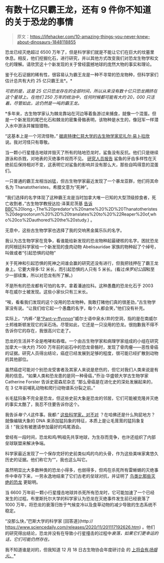 # 有数十亿只霸王龙，还有 9 件你不知道的关于恐龙的事情

> 原文：<https://lifehacker.com/10-amazing-things-you-never-knew-about-dinosaurs-1848118855>

恐龙已经灭绝超过 6500 万年了，但是科学家们就是不能让它们在巨大的坟墓里休息。相反，他们挖掘化石，进行研究，并以其他方式改变我们对恐龙生物学和文化的理解。请欣赏这十个新发现的关于曾经震撼地球的庞然大物的事实和理论。

鉴于化石证据的稀有性，很容易认为霸王龙是一种不寻常的恐龙物种，但科学家们估计总共有大约 25 亿只霸王龙*。*

*可悲的是，这是 25 亿只恐龙存在的全部时间，所以从来没有数十亿只恐龙拥挤在这个星球上。在他们 250 万年的统治中，任何时候都可能有大约 20，000 只活着。尽管如此，这仍然是一吨的霸王龙。*

 *多年来，古生物学家认为棘龙靠站在河边等着鱼游过来捕食，就像一个混蛋。但是一个新发现的尾巴化石和棘龙的密集骨骼表明，该物种是水生的，像冠军一样潜入水中游泳并摧毁猎物。

“这基本上是一个河流怪物，” [据底特律仁慈大学的古生物学家尼扎尔·易卜拉欣](https://www.sciencenews.org/article/spinosaurus-dinosaur-fossil-tail-aquatic-swimmer) 说。我对河怪只有尊敬。

当一颗小行星撞击地球并毁灭了所有的陆地恐龙时，鲨鱼没有反抗。他们只是继续游泳和杀戮，对地表的灭绝事件视而不见。 [研究人员报告](https://www.sciencedaily.com/releases/2021/08/210810143102.htm) 鲨鱼的牙齿多样性在灭绝前后保持相对不变，这表明它对鲨鱼的影响并没有那么大，那些自鸣得意的混蛋们。

一只普通的霸王龙相当凶猛，但古生物学家最近发现了一个暴龙亚群，他们将其命名为 Thanatotheristes，希腊文意为“死神”。

“我们选择的名字体现了这种霸王龙是当时加拿大唯一已知的大型顶级掠食者，死亡收割者，”古生物学教授达拉·泽莱尼茨基 [告诉 BBC](https://www.bbc.com/news/science-environment-51457790#:~:text=2.7in)%20long.-,The%20predator's%20name%20%2D%20Thanatotheristes%20degrootorum%20%2D%20translates%20to%20%22Reaper%20of,who%20co%2Dauthored%20the%20study.) 。

无意中，这些古生物学家也选择了我的交响黑金属乐队的名字。

我认为古生物学家在竞争，看谁能给新发现的恐龙物种起最硬核的名字。困扰恐龙的阿根廷科学家给一个新发现的食肉动物 Abelisauridae 家族的物种起了个绰号，叫做或者“引起恐惧的动物”

关于死神和引起恐惧的死神之间谁会赢的研究还没有进行，但我把钱押在了霸王龙身上。它要大得多:12 米长，而引起恐惧的人只有 5 米长。(看过*侏罗纪公园*和至少一部续集，所以对恐龙有所了解。)

不是所有的恐龙都有可怕的名字。拿着潘迪拉科。这种愚蠢的恐龙化石于 2003 年在威尔士被发现。这些小家伙只有三米长。

“唉，看看我们发现的这个没用的恐龙物种。我敢打赌他们真的很差劲，”古生物学家没有说。“让我们给它起一个愚蠢的名字，每个人都会笑，”他们没有补充。

实际上，“内裤-”是[“Pant-y-ffynnon](https://en.wikipedia.org/wiki/Pantydraco)”威尔士语中泉水/井的空洞，指的是在南威尔士邦维斯顿发现它的采石场。尽管如此，它还是一只没用的恐龙。很抱歉我不得不告诉你它的存在，我很高兴它走了。

恐龙的生活并不全是咆哮和吞噬。一个由古生物学家和病理学家组成的小组在研究加拿大一块大约 7500 万年前的岩石中的恐龙骨骼时，发现了骨肉瘤——恶性骨癌的证据。研究人员得出结论，癌症已经发展到足够的程度，很可能已经扩散到动物的其他部位。

虽然癌症可能对个别恐龙受害者及其家人来说是悲伤的，但它对我们人类来说是有用的信息。“如果人类和恐龙患的是同一种骨癌，”乔治·华盛顿大学古生物学家 Catherine Forster 告诉史密森尼杂志 “那么骨癌是在进化史的深处发展起来的，在 3 亿年前哺乳动物和爬行动物谱系分裂之前。”

长毛猛犸象不完全是恐龙，但这些史前大象是恐龙的邻居，它们可能被克隆并灭绝的事实太酷了，我忍不住要告诉你这个。

我告诉*每个人*这件事。我都:“ [这些科学家，对不对](https://www.nytimes.com/2021/09/13/science/colossal-woolly-mammoth-DNA.html) ？在哈佛还是什么狗屁地方？就像编辑大象的 DNA 来添加猛犸象的特征，本质上是让毛茸茸的猛犸象复活！”我没有被邀请参加最好的鸡尾酒会。

曾经有一段时间，恐龙和鸡/鸭祖先共享地球，为生存而竞争，也许还组织了内部垒球联盟来解决争端。

科学家最近发现了一个保存完好的史前类似鸡的鸟的头骨，作为这些美味家禽悠久历史的证据。他们称它为“”，我也这么叫它。

虽然明显比大多数种类的恐龙小得多，也弱得多，但鸡在杀死所有雷蜥蜴的灭绝事件中幸存下来，一劳永逸地结束了它们古老的垒球对抗，并证明了 [鸟类比那些灭绝的恐龙](https://www.discovery.com/science/-bird-brain--may-have-helped-birds-survive-the-dinosaur-extincti) 更聪明。

当 6600 万年前一颗小行星撞击地球并杀死所有恐龙时，它可能加速了一个已经发生的过程。布里斯托尔大学的科学家认为恐龙在灭绝事件发生前已经衰落了 1000 万年，将恐龙的衰落归咎于气候变冷以及食草动物的减少导致的生态系统不稳定。

“没那么快，”巴斯大学的科学家 [回答道](http:// https://www.sciencedaily.com/releases/2020/11/201117192626.htm) 。他们的研究得出结论，恐龙并没有在导致小行星撞击的过程中*衰落，如果它们更幸运的话，它们可能仍然存在。*

我不知道谁是对的，但我知道 12 月 18 日古生物协会年度研讨会 的 [上将会有*场烟火*。](https://www.palass.org/meetings-events/annual-meeting/2021/annual-meeting-2021-manchester-uk-overview)*